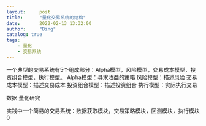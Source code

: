 ```yaml
---
layout:     post
title:      "量化交易系统的结构"
date:       2022-02-13 13:32:00
author:     "Bing"
catalog: true
tags:
    - 量化
    - 交易系统
---
```


一个典型的交易系统有5个组成部分：Alpha模型，风险模型，交易成本模型，投资组合模型，执行模型。
Alpha模型：寻求收益的策略
风险模型：描述风险
交易成本模型：描述交易成本
投资组合模型：描述投资组合
执行模型：实际执行交易

数据
量化研究

实践中一个简易的交易系统：数据获取模块，交易策略模块，回测模块，执行模块0